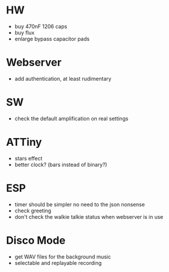 # HW

- buy 470nF 1206 caps
- buy flux
- enlarge bypass capacitor pads

# Webserver

- add authentication, at least rudimentary

# SW

- check the default amplification on real settings

# ATTiny

- stars effect
- better clock? (bars instead of binary?)

# ESP

- timer should be simpler no need to the json nonsense
- check greeting
- don't check the walkie talkie status when webserver is in use

# Disco Mode

- get WAV files for the background music
- selectable and replayable recording
